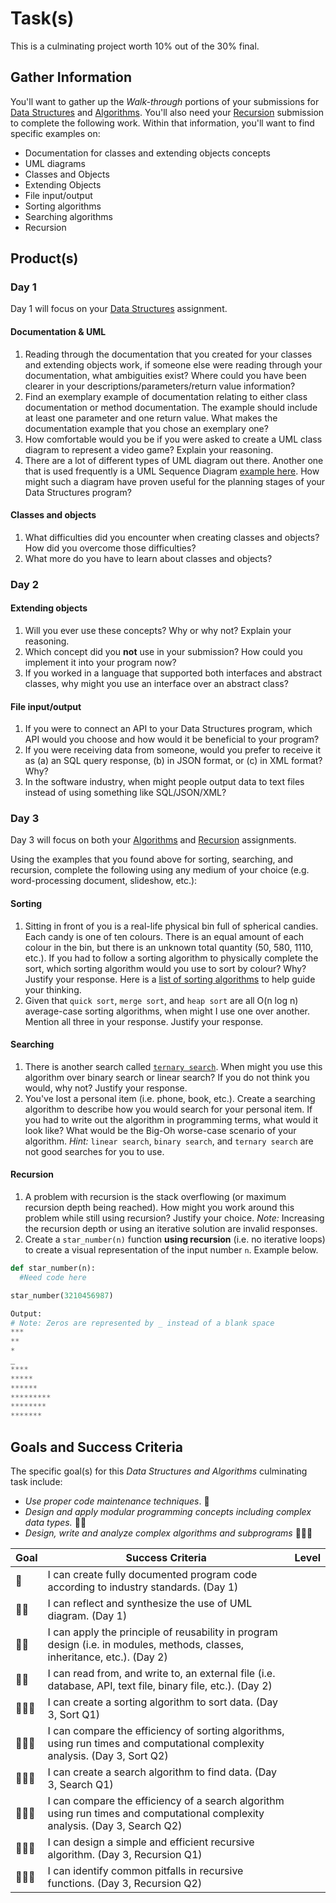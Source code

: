 # Task(s)

This is a culminating project worth 10% out of the 30% final.  

## Gather Information
You'll want to gather up the _Walk-through_ portions of your submissions for [Data Structures][DS] and [Algorithms][ALGO]. You'll also need your [Recursion][RECUR] submission to complete the following work.  Within that information, you'll want to find specific examples on:

* Documentation for classes and extending objects concepts
* UML diagrams
* Classes and Objects
* Extending Objects
* File input/output
* Sorting algorithms
* Searching algorithms
* Recursion

## Product(s)
### Day 1

Day 1 will focus on your [Data Structures][DS] assignment.

#### Documentation & UML

1. Reading through the documentation that you created for your classes and extending objects work, if someone else were reading through your documentation, what ambiguities exist? Where could you have been clearer in your descriptions/parameters/return value information?
2. Find an exemplary example of documentation relating to either class documentation or method documentation. The example should include at least one parameter and one return value. What makes the documentation example that you chose an exemplary one?
3. How comfortable would you be if you were asked to create a UML class diagram to represent a video game? Explain your reasoning.
4. There are a lot of different types of UML diagram out there. Another one that is used frequently is a UML Sequence Diagram [example here](https://en.wikipedia.org/wiki/Sequence_diagram#/media/File:CheckEmail.svg). How might such a diagram have proven useful for the planning stages of your Data Structures program?

#### Classes and objects
1. What difficulties did you encounter when creating classes and objects? How did you overcome those difficulties?
3. What more do you have to learn about classes and objects?

### Day 2

#### Extending objects
1. Will you ever use these concepts? Why or why not? Explain your reasoning.
2. Which concept did you **not** use in your submission? How could you implement it into your program now?
3. If you worked in a language that supported both interfaces and abstract classes, why might you use an interface over an abstract class?

#### File input/output

1. If you were to connect an API to your Data Structures program, which API would you choose and how would it be beneficial to your program?
2. If you were receiving data from someone, would you prefer to receive it as (a) an SQL query response, (b) in JSON format, or (c) in XML format? Why?
3. In the software industry, when might people output data to text files instead of using something like SQL/JSON/XML?


### Day 3

Day 3 will focus on both your [Algorithms][ALGO] and [Recursion][RECUR] assignments.

Using the examples that you found above for sorting, searching, and recursion, complete the following using any medium of your choice (e.g. word-processing document, slideshow, etc.):

#### Sorting
1. Sitting in front of you is a real-life physical bin full of spherical candies. Each candy is one of ten colours. There is an equal amount of each colour in the bin, but there is an unknown total quantity (50, 580, 1110, etc.). If you had to follow a sorting algorithm to physically complete the sort, which sorting algorithm would you use to sort by colour? Why? Justify your response. Here is a [list of sorting algorithms](https://en.wikipedia.org/wiki/Sorting_algorithm) to help guide your thinking.
2. Given that `quick sort`, `merge sort`, and `heap sort` are all O(n log n) average-case sorting algorithms, when might I use one over another. Mention all three in your response. Justify your response.

#### Searching
1. There is another search called [`ternary search`](https://www.geeksforgeeks.org/ternary-search/). When might you use this algorithm over binary search or linear search? If you do not think you would, why not? Justify your response.
2. You've lost a personal item (i.e. phone, book, etc.). Create a searching algorithm to describe how you would search for your personal item. If you had to write out the algorithm in programming terms, what would it look like? What would be the Big-Oh worse-case scenario of your algorithm. _Hint:_ `linear search`, `binary search`, and `ternary search` are not good searches for you to use.

#### Recursion

1. A problem with recursion is the stack overflowing (or maximum recursion depth being reached). How might you work around this problem while still using recursion? Justify your choice. _Note:_ Increasing the recursion depth or using an iterative solution are invalid responses.
3. Create a `star_number(n)` function **using recursion** (i.e. no iterative loops) to create a visual representation of the input number `n`. Example below.

```python
def star_number(n):
  #Need code here

star_number(3210456987)

Output:
# Note: Zeros are represented by _ instead of a blank space
***
**
*
_
****
*****
******
*********
********
*******
```

## Goals and Success Criteria

The specific goal(s) for this _Data Structures and Algorithms_ culminating task include:
* _Use proper code maintenance techniques_. &#x1F4D9;
* _Design and apply modular programming concepts including complex data types._ &#x1F4D9;&#x1F4D9;
* _Design, write and analyze complex algorithms and subprograms_ &#x1F4D9;&#x1F4D9;&#x1F4D9;

| Goal | Success Criteria  | Level |
| ---- | ----------------- | ----- |
| &#x1F4D9;          | I can create fully documented program code according to industry standards. (Day 1) | |
| &#x1F4D9;&#x1F4D9; | I can reflect and synthesize the use of UML diagram. (Day 1) | |
| &#x1F4D9;&#x1F4D9; | I can apply the principle of reusability in program design (i.e. in modules, methods, classes, inheritance, etc.). (Day 2) | |
| &#x1F4D9;&#x1F4D9; | I can read from, and write to, an external file (i.e. database, API, text file, binary file, etc.). (Day 2) | |
| &#x1F4D9;&#x1F4D9;&#x1F4D9; | I can create a sorting algorithm to sort data. (Day 3, Sort Q1) | |
| &#x1F4D9;&#x1F4D9;&#x1F4D9; | I can compare the efficiency of sorting algorithms, using run times and computational complexity analysis. (Day 3, Sort Q2) | |
| &#x1F4D9;&#x1F4D9;&#x1F4D9; | I can create a search algorithm to find data. (Day 3, Search Q1) | |
| &#x1F4D9;&#x1F4D9;&#x1F4D9; | I can compare the efficiency of a search algorithm using run times and computational complexity analysis. (Day 3, Search Q2) | |
| &#x1F4D9;&#x1F4D9;&#x1F4D9; | I can design a simple and efficient recursive algorithm. (Day 3, Recursion Q1) | |
| &#x1F4D9;&#x1F4D9;&#x1F4D9; | I can identify common pitfalls in recursive functions. (Day 3, Recursion Q2) | |

[DS]: ./Data-Structures
[ALGO]: ./Algorithms
[RECUR]: ./Recursion